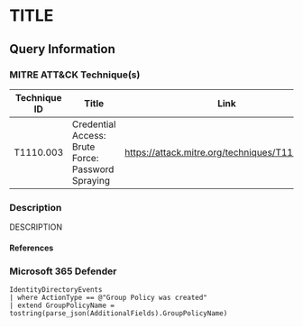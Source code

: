 # TITLE

## Query Information

### MITRE ATT&CK Technique(s)

| Technique ID | Title    | Link    |
| ---  | --- | --- |
| T1110.003 | Credential Access: Brute Force: Password Spraying | https://attack.mitre.org/techniques/T1110/003/ |

### Description

DESCRIPTION


#### References



### Microsoft 365 Defender




```kql
IdentityDirectoryEvents
| where ActionType == @"Group Policy was created"
| extend GroupPolicyName = tostring(parse_json(AdditionalFields).GroupPolicyName)
```

